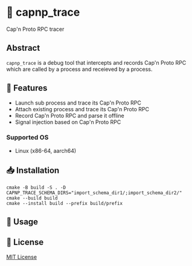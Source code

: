 # 👣 capnp_trace

Cap'n Proto RPC tracer

## Abstract

`capnp_trace` is a debug tool that intercepts and records Cap'n Proto RPC which are called by a process and receieved by a process.

## 💪 Features

- Launch sub process and trace its Cap'n Proto RPC
- Attach existing process and trace its Cap'n Proto RPC
- Record Cap'n Proto RPC and parse it offline
- Signal injection based on Cap'n Proto RPC

### Supported OS

- Linux (x86-64, aarch64)

## 📥️ Installation

```
cmake -B build -S . -D CAPNP_TRACE_SCHEMA_DIRS="import_schema_dir1/;import_schema_dir2/"
cmake --build build
cmake --install build --prefix build/prefix
```

## 🚀 Usage

## 📜 License

[MIT License](https://opensource.org/license/mit)
